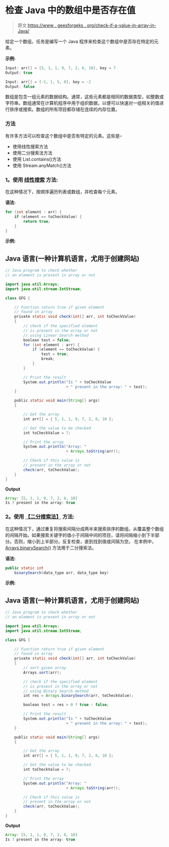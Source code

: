 # 检查 Java 中的数组中是否存在值

> 原文:[https://www . geesforgeks . org/check-if-a-value-in-array-in-Java/](https://www.geeksforgeeks.org/check-if-a-value-is-present-in-an-array-in-java/)

给定一个数组，任务是编写一个 Java 程序来检查这个数组中是否存在特定的元素。

**示例:**

```java
Input: arr[] = [5, 1, 1, 9, 7, 2, 6, 10], key = 7
Output: true

Input: arr[] = [-1, 1, 5, 8], key = -2
Output: false
```

数组是包含一组元素的数据结构。通常，这些元素都是相同的数据类型，如整数或字符串。数组通常在计算机程序中用于组织数据，以便可以快速对一组相关的值进行排序或搜索。数组的所有项目都存储在连续的内存位置。

### 方法

有许多方法可以检查这个数组中是否有特定的元素。这些是–

*   使用线性搜索方法
*   使用二分搜索法方法
*   使用 List.contains()方法
*   使用 Stream.anyMatch()方法

### **1。使用** [**线性搜索**](https://www.geeksforgeeks.org/linear-search/) **方法:**

在这种情况下，按顺序遍历列表或数组，并检查每个元素。

**语法:**

```java
for (int element : arr) {
    if (element == toCheckValue) {
        return true;
    }
}
```

**示例:**

## Java 语言(一种计算机语言，尤用于创建网站)

```java
// Java program to check whether
// an element is present in array or not

import java.util.Arrays;
import java.util.stream.IntStream;

class GFG {

    // Function return true if given element
    // found in array
    private static void check(int[] arr, int toCheckValue)
    {
        // check if the specified element
        // is present in the array or not
        // using Linear Search method
        boolean test = false;
        for (int element : arr) {
            if (element == toCheckValue) {
                test = true;
                break;
            }
        }

        // Print the result
        System.out.println("Is " + toCheckValue
                           + " present in the array: " + test);
    }

    public static void main(String[] args)
    {

        // Get the array
        int arr[] = { 5, 1, 1, 9, 7, 2, 6, 10 };

        // Get the value to be checked
        int toCheckValue = 7;

        // Print the array
        System.out.println("Array: "
                           + Arrays.toString(arr));

        // Check if this value is
        // present in the array or not
        check(arr, toCheckValue);
    }
}
```

**Output**

```java
Array: [5, 1, 1, 9, 7, 2, 6, 10]
Is 7 present in the array: true
```

### **2。使用** [**【二分搜索法】**](https://www.geeksforgeeks.org/binary-search/) **方法:**

在这种情况下，通过重复将搜索间隔分成两半来搜索排序的数组。从覆盖整个数组的间隔开始。如果搜索关键字的值小于间隔中间的项目，请将间隔缩小到下半部分。否则，缩小到上半部分。反复检查，直到找到值或间隔为空。
在本例中， [Arrays.binarySearch()](https://www.geeksforgeeks.org/arrays-binarysearch-java-examples-set-1/) 方法用于二分搜索法。

**语法:**

```java
public static int 
    binarySearch(data_type arr, data_type key)
```

**示例:**

## Java 语言(一种计算机语言，尤用于创建网站)

```java
// Java program to check whether
// an element is present in array or not

import java.util.Arrays;
import java.util.stream.IntStream;

class GFG {

    // Function return true if given element
    // found in array
    private static void check(int[] arr, int toCheckValue)
    {
        // sort given array
        Arrays.sort(arr);

        // check if the specified element
        // is present in the array or not
        // using Binary Search method
        int res = Arrays.binarySearch(arr, toCheckValue);

        boolean test = res > 0 ? true : false;

        // Print the result
        System.out.println("Is " + toCheckValue
                           + " present in the array: " + test);
    }

    public static void main(String[] args)
    {

        // Get the array
        int arr[] = { 5, 1, 1, 9, 7, 2, 6, 10 };

        // Get the value to be checked
        int toCheckValue = 7;

        // Print the array
        System.out.println("Array: "
                           + Arrays.toString(arr));

        // Check if this value is
        // present in the array or not
        check(arr, toCheckValue);
    }
}
```

**Output**

```java
Array: [5, 1, 1, 9, 7, 2, 6, 10]
Is 7 present in the array: true
```